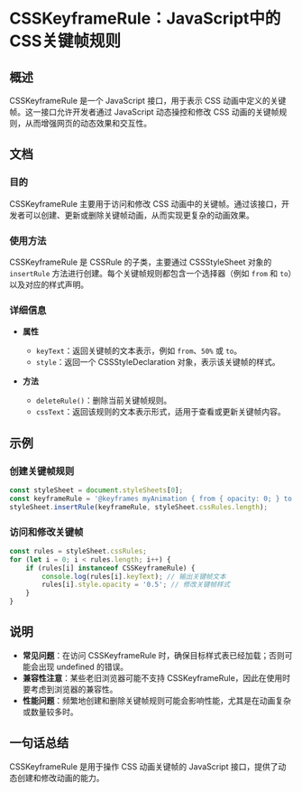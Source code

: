 <!--
Meta Description: # CSSKeyframeRule：JavaScript中的CSS关键帧规则 ## 概述 CSSKeyframeRule 是一个 JavaScript 接口，用于表示 CSS 动画中定义的关键帧。这一接口允许开发者通过 JavaScript 动态操控和修改 CSS 动画的关键帧规则，从而增强网页的动...
Meta Keywords: csskeyframerule, javascript, rules, css, stylesheet
-->

# CSSKeyframeRule：JavaScript中的CSS关键帧规则

## 概述
CSSKeyframeRule 是一个 JavaScript 接口，用于表示 CSS 动画中定义的关键帧。这一接口允许开发者通过 JavaScript 动态操控和修改 CSS 动画的关键帧规则，从而增强网页的动态效果和交互性。

## 文档
### 目的
CSSKeyframeRule 主要用于访问和修改 CSS 动画中的关键帧。通过该接口，开发者可以创建、更新或删除关键帧动画，从而实现更复杂的动画效果。

### 使用方法
CSSKeyframeRule 是 CSSRule 的子类，主要通过 CSSStyleSheet 对象的 `insertRule` 方法进行创建。每个关键帧规则都包含一个选择器（例如 `from` 和 `to`）以及对应的样式声明。

### 详细信息
- **属性**
  - `keyText`：返回关键帧的文本表示，例如 `from`、`50%` 或 `to`。
  - `style`：返回一个 CSSStyleDeclaration 对象，表示该关键帧的样式。

- **方法**
  - `deleteRule()`：删除当前关键帧规则。
  - `cssText`：返回该规则的文本表示形式，适用于查看或更新关键帧内容。

## 示例
### 创建关键帧规则
```javascript
const styleSheet = document.styleSheets[0];
const keyframeRule = '@keyframes myAnimation { from { opacity: 0; } to { opacity: 1; } }';
styleSheet.insertRule(keyframeRule, styleSheet.cssRules.length);
```

### 访问和修改关键帧
```javascript
const rules = styleSheet.cssRules;
for (let i = 0; i < rules.length; i++) {
    if (rules[i] instanceof CSSKeyframeRule) {
        console.log(rules[i].keyText); // 输出关键帧文本
        rules[i].style.opacity = '0.5'; // 修改关键帧样式
    }
}
```

## 说明
- **常见问题**：在访问 CSSKeyframeRule 时，确保目标样式表已经加载；否则可能会出现 undefined 的错误。
- **兼容性注意**：某些老旧浏览器可能不支持 CSSKeyframeRule，因此在使用时要考虑到浏览器的兼容性。
- **性能问题**：频繁地创建和删除关键帧规则可能会影响性能，尤其是在动画复杂或数量较多时。

## 一句话总结
CSSKeyframeRule 是用于操作 CSS 动画关键帧的 JavaScript 接口，提供了动态创建和修改动画的能力。